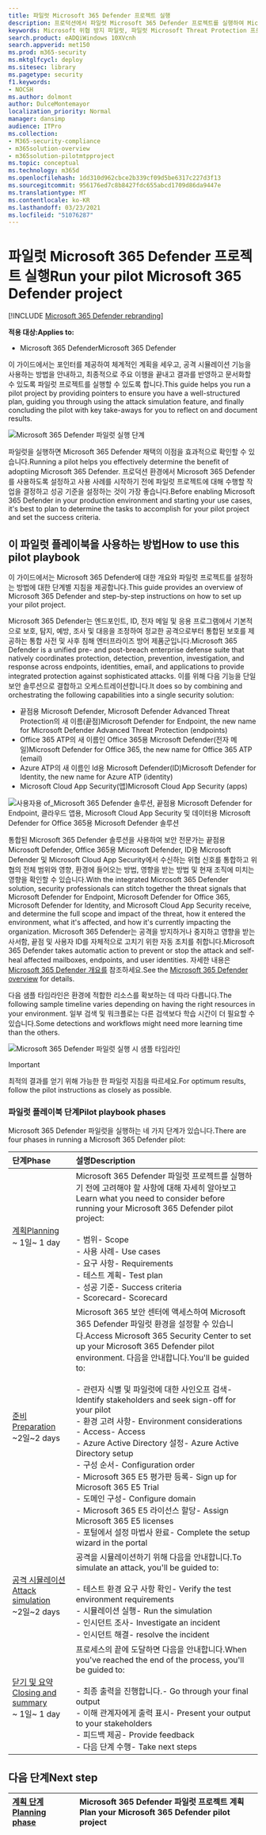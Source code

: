 ```yaml
---
title: 파일럿 Microsoft 365 Defender 프로젝트 실행
description: 프로덕션에서 파일럿 Microsoft 365 Defender 프로젝트를 실행하여 Microsoft 365 Defender의 이점과 채택을 효과적으로 결정할 수 있습니다.
keywords: Microsoft 위협 방지 파일럿, 파일럿 Microsoft Threat Protection 프로젝트 실행, 프로덕션에서 Microsoft Threat Protection 평가, Microsoft Threat Protection 파일럿 프로젝트, 사이버 보안, 고급 영구 위협, 엔터프라이즈 보안, 장치, 장치, ID, 사용자, 데이터, 응용 프로그램, 인시던트, 자동화된 조사 및 수정, 고급 헌팅
search.product: eADQiWindows 10XVcnh
search.appverid: met150
ms.prod: m365-security
ms.mktglfcycl: deploy
ms.sitesec: library
ms.pagetype: security
f1.keywords:
- NOCSH
ms.author: dolmont
author: DulceMontemayor
localization_priority: Normal
manager: dansimp
audience: ITPro
ms.collection:
- M365-security-compliance
- m365solution-overview
- m365solution-pilotmtpproject
ms.topic: conceptual
ms.technology: m365d
ms.openlocfilehash: 1dd310d962cbce2b339cf09d5be6317c227d3f13
ms.sourcegitcommit: 956176ed7c8b8427fdc655abcd1709d86da9447e
ms.translationtype: MT
ms.contentlocale: ko-KR
ms.lasthandoff: 03/23/2021
ms.locfileid: "51076287"
---
```

# <a name="run-your-pilot-microsoft-365-defender-project"></a><span data-ttu-id="adf2e-104">파일럿 Microsoft 365 Defender 프로젝트 실행</span><span class="sxs-lookup"><span data-stu-id="adf2e-104">Run your pilot Microsoft 365 Defender project</span></span> 

[!INCLUDE [Microsoft 365 Defender rebranding](../includes/microsoft-defender.md)]


<span data-ttu-id="adf2e-105">**적용 대상:**</span><span class="sxs-lookup"><span data-stu-id="adf2e-105">**Applies to:**</span></span>
- <span data-ttu-id="adf2e-106">Microsoft 365 Defender</span><span class="sxs-lookup"><span data-stu-id="adf2e-106">Microsoft 365 Defender</span></span>


<span data-ttu-id="adf2e-107">이 가이드에서는 포인터를 제공하여 체계적인 계획을 세우고, 공격 시뮬레이션 기능을 사용하는 방법을 안내하고, 최종적으로 주요 이행을 끝내고 결과를 반영하고 문서화할 수 있도록 파일럿 프로젝트를 실행할 수 있도록 합니다.</span><span class="sxs-lookup"><span data-stu-id="adf2e-107">This guide helps you run a pilot project by providing pointers to ensure you have a well-structured plan, guiding you through using the attack simulation feature, and finally concluding the pilot with key take-aways for you to reflect on and document results.</span></span>

![Microsoft 365 Defender 파일럿 실행 단계](../../media/pilotphases.png)


<span data-ttu-id="adf2e-109">파일럿을 실행하면 Microsoft 365 Defender 채택의 이점을 효과적으로 확인할 수 있습니다.</span><span class="sxs-lookup"><span data-stu-id="adf2e-109">Running a pilot helps you effectively determine the benefit of adoptiing Microsoft 365 Defender.</span></span> <span data-ttu-id="adf2e-110">프로덕션 환경에서 Microsoft 365 Defender를 사용하도록 설정하고 사용 사례를 시작하기 전에 파일럿 프로젝트에 대해 수행할 작업을 결정하고 성공 기준을 설정하는 것이 가장 좋습니다.</span><span class="sxs-lookup"><span data-stu-id="adf2e-110">Before enabling Microsoft 365 Defender in your production environment and starting your use cases, it's best to plan to determine the tasks to accomplish for your pilot project and set the success criteria.</span></span> 


## <a name="how-to-use-this-pilot-playbook"></a><span data-ttu-id="adf2e-111">이 파일럿 플레이북을 사용하는 방법</span><span class="sxs-lookup"><span data-stu-id="adf2e-111">How to use this pilot playbook</span></span>

<span data-ttu-id="adf2e-112">이 가이드에서는 Microsoft 365 Defender에 대한 개요와 파일럿 프로젝트를 설정하는 방법에 대한 단계별 지침을 제공합니다.</span><span class="sxs-lookup"><span data-stu-id="adf2e-112">This guide provides an overview of Microsoft 365 Defender and step-by-step instructions on how to set up your pilot project.</span></span> 

<span data-ttu-id="adf2e-113">Microsoft 365 Defender는 엔드포인트, ID, 전자 메일 및 응용 프로그램에서 기본적으로 보호, 탐지, 예방, 조사 및 대응을 조정하여 정교한 공격으로부터 통합된 보호를 제공하는 통합 사전 및 사후 침해 엔터프라이즈 방어 제품군입니다.</span><span class="sxs-lookup"><span data-stu-id="adf2e-113">Microsoft 365 Defender is a unified pre- and post-breach enterprise defense suite that natively coordinates protection, detection, prevention, investigation, and response across endpoints, identities, email, and applications to provide integrated protection against sophisticated attacks.</span></span> <span data-ttu-id="adf2e-114">이를 위해 다음 기능을 단일 보안 솔루션으로 결합하고 오케스트레이션합니다.</span><span class="sxs-lookup"><span data-stu-id="adf2e-114">It does so by combining and orchestrating the following capabilities into a single security solution:</span></span>
  - <span data-ttu-id="adf2e-115">끝점용 Microsoft Defender, Microsoft Defender Advanced Threat Protection의 새 이름(끝점)</span><span class="sxs-lookup"><span data-stu-id="adf2e-115">Microsoft Defender for Endpoint, the new name for Microsoft Defender Advanced Threat Protection (endpoints)</span></span>
  - <span data-ttu-id="adf2e-116">Office 365 ATP의 새 이름인 Office 365용 Microsoft Defender(전자 메일)</span><span class="sxs-lookup"><span data-stu-id="adf2e-116">Microsoft Defender for Office 365, the new name for Office 365 ATP (email)</span></span> 
  - <span data-ttu-id="adf2e-117">Azure ATP의 새 이름인 Id용 Microsoft Defender(ID)</span><span class="sxs-lookup"><span data-stu-id="adf2e-117">Microsoft Defender for Identity, the new name for Azure ATP (identity)</span></span> 
  - <span data-ttu-id="adf2e-118">Microsoft Cloud App Security(앱)</span><span class="sxs-lookup"><span data-stu-id="adf2e-118">Microsoft Cloud App Security (apps)</span></span>

![사용자용 of_Microsoft 365 Defender 솔루션, 끝점용 Microsoft Defender for Endpoint, 클라우드 앱용, Microsoft Cloud App Security 및 데이터용 Microsoft Defender for Office 365용 Microsoft Defender 솔루션](../../media/mtp/m365pillars.png)

<span data-ttu-id="adf2e-120">통합된 Microsoft 365 Defender 솔루션을 사용하여 보안 전문가는 끝점용 Microsoft Defender, Office 365용 Microsoft Defender, ID용 Microsoft Defender 및 Microsoft Cloud App Security에서 수신하는 위협 신호를 통합하고 위협의 전체 범위와 영향, 환경에 들어오는 방법, 영향을 받는 방법 및 현재 조직에 미치는 영향을 확인할 수 있습니다.</span><span class="sxs-lookup"><span data-stu-id="adf2e-120">With the integrated Microsoft 365 Defender solution, security professionals can stitch together the threat signals that Microsoft Defender for Endpoint, Microsoft Defender for Office 365, Microsoft Defender for Identity, and Microsoft Cloud App Security receive, and determine the full scope and impact of the threat, how it entered the environment, what it's affected, and how it's currently impacting the organization.</span></span> <span data-ttu-id="adf2e-121">Microsoft 365 Defender는 공격을 방지하거나 중지하고 영향을 받는 사서함, 끝점 및 사용자 ID를 자체적으로 고치기 위한 자동 조치를 취합니다.</span><span class="sxs-lookup"><span data-stu-id="adf2e-121">Microsoft 365 Defender takes automatic action to prevent or stop the attack and self-heal affected mailboxes, endpoints, and user identities.</span></span> <span data-ttu-id="adf2e-122">자세한 내용은 [Microsoft 365 Defender 개요를](microsoft-365-defender.md) 참조하세요.</span><span class="sxs-lookup"><span data-stu-id="adf2e-122">See the [Microsoft 365 Defender overview](microsoft-365-defender.md) for details.</span></span>



<span data-ttu-id="adf2e-123">다음 샘플 타임라인은 환경에 적합한 리소스를 확보하는 데 따라 다릅니다.</span><span class="sxs-lookup"><span data-stu-id="adf2e-123">The following sample timeline varies depending on having the right resources in your environment.</span></span> <span data-ttu-id="adf2e-124">일부 검색 및 워크플로는 다른 검색보다 학습 시간이 더 필요할 수 있습니다.</span><span class="sxs-lookup"><span data-stu-id="adf2e-124">Some detections and workflows might need more learning time than the others.</span></span>

![Microsoft 365 Defender 파일럿 실행 시 샘플 타임라인](../../media/phase-diagrams/pilot-phases.png)

>[!IMPORTANT]
><span data-ttu-id="adf2e-126">최적의 결과를 얻기 위해 가능한 한 파일럿 지침을 따르세요.</span><span class="sxs-lookup"><span data-stu-id="adf2e-126">For optimum results, follow the pilot instructions as closely as possible.</span></span>


### <a name="pilot-playbook-phases"></a><span data-ttu-id="adf2e-127">파일럿 플레이북 단계</span><span class="sxs-lookup"><span data-stu-id="adf2e-127">Pilot playbook phases</span></span> 

<span data-ttu-id="adf2e-128">Microsoft 365 Defender 파일럿을 실행하는 네 가지 단계가 있습니다.</span><span class="sxs-lookup"><span data-stu-id="adf2e-128">There are four phases in running a Microsoft 365 Defender pilot:</span></span>

|<span data-ttu-id="adf2e-129">단계</span><span class="sxs-lookup"><span data-stu-id="adf2e-129">Phase</span></span> | <span data-ttu-id="adf2e-130">설명</span><span class="sxs-lookup"><span data-stu-id="adf2e-130">Description</span></span> | 
|:-------|:-----|
| [<span data-ttu-id="adf2e-131">계획</span><span class="sxs-lookup"><span data-stu-id="adf2e-131">Planning</span></span>](m365d-pilot-plan.md)<br> <span data-ttu-id="adf2e-132">~ 1일</span><span class="sxs-lookup"><span data-stu-id="adf2e-132">~ 1 day</span></span>| <span data-ttu-id="adf2e-133">Microsoft 365 Defender 파일럿 프로젝트를 실행하기 전에 고려해야 할 사항에 대해 자세히 알아보고</span><span class="sxs-lookup"><span data-stu-id="adf2e-133">Learn what you need to consider before running your Microsoft 365 Defender pilot project:</span></span> <br><br><span data-ttu-id="adf2e-134">- 범위</span><span class="sxs-lookup"><span data-stu-id="adf2e-134">- Scope</span></span> <br> <span data-ttu-id="adf2e-135">- 사용 사례</span><span class="sxs-lookup"><span data-stu-id="adf2e-135">- Use cases</span></span> <br><span data-ttu-id="adf2e-136">- 요구 사항</span><span class="sxs-lookup"><span data-stu-id="adf2e-136">- Requirements</span></span> <br><span data-ttu-id="adf2e-137">- 테스트 계획</span><span class="sxs-lookup"><span data-stu-id="adf2e-137">- Test plan</span></span> <br> <span data-ttu-id="adf2e-138">- 성공 기준</span><span class="sxs-lookup"><span data-stu-id="adf2e-138">- Success criteria</span></span> <br> <span data-ttu-id="adf2e-139">- Scorecard</span><span class="sxs-lookup"><span data-stu-id="adf2e-139">- Scorecard</span></span> 
| [<span data-ttu-id="adf2e-140">준비</span><span class="sxs-lookup"><span data-stu-id="adf2e-140">Preparation</span></span>](m365d-evaluation.md) <br><span data-ttu-id="adf2e-141">~2일</span><span class="sxs-lookup"><span data-stu-id="adf2e-141">~2 days</span></span>|  <span data-ttu-id="adf2e-142">Microsoft 365 보안 센터에 액세스하여 Microsoft 365 Defender 파일럿 환경을 설정할 수 있습니다.</span><span class="sxs-lookup"><span data-stu-id="adf2e-142">Access Microsoft 365 Security Center to set up your Microsoft 365 Defender pilot  environment.</span></span> <span data-ttu-id="adf2e-143">다음을 안내합니다.</span><span class="sxs-lookup"><span data-stu-id="adf2e-143">You'll be guided to:</span></span><br><br><span data-ttu-id="adf2e-144">- 관련자 식별 및 파일럿에 대한 사인오프 검색</span><span class="sxs-lookup"><span data-stu-id="adf2e-144">- Identify stakeholders and seek sign-off for your pilot</span></span> <br> <span data-ttu-id="adf2e-145">- 환경 고려 사항</span><span class="sxs-lookup"><span data-stu-id="adf2e-145">- Environment considerations</span></span> <br><span data-ttu-id="adf2e-146">- Access</span><span class="sxs-lookup"><span data-stu-id="adf2e-146">- Access</span></span> <br><span data-ttu-id="adf2e-147">- Azure Active Directory 설정</span><span class="sxs-lookup"><span data-stu-id="adf2e-147">- Azure Active Directory setup</span></span> <br> <span data-ttu-id="adf2e-148">- 구성 순서</span><span class="sxs-lookup"><span data-stu-id="adf2e-148">- Configuration order</span></span> <br> <span data-ttu-id="adf2e-149">- Microsoft 365 E5 평가판 등록</span><span class="sxs-lookup"><span data-stu-id="adf2e-149">- Sign up for Microsoft 365 E5 Trial</span></span> <br> <span data-ttu-id="adf2e-150">- 도메인 구성</span><span class="sxs-lookup"><span data-stu-id="adf2e-150">- Configure domain</span></span> <br><span data-ttu-id="adf2e-151">- Microsoft 365 E5 라이선스 할당</span><span class="sxs-lookup"><span data-stu-id="adf2e-151">- Assign Microsoft 365 E5 licenses</span></span> <br> <span data-ttu-id="adf2e-152">- 포털에서 설정 마법사 완료</span><span class="sxs-lookup"><span data-stu-id="adf2e-152">- Complete the setup wizard in the portal</span></span>|
| [<span data-ttu-id="adf2e-153">공격 시뮬레이션</span><span class="sxs-lookup"><span data-stu-id="adf2e-153">Attack simulation</span></span>](m365d-pilot-simulate.md) <br><span data-ttu-id="adf2e-154">~2일</span><span class="sxs-lookup"><span data-stu-id="adf2e-154">~2 days</span></span>| <span data-ttu-id="adf2e-155">공격을 시뮬레이션하기 위해 다음을 안내합니다.</span><span class="sxs-lookup"><span data-stu-id="adf2e-155">To simulate an attack, you'll be guided to:</span></span><br><br><span data-ttu-id="adf2e-156">- 테스트 환경 요구 사항 확인</span><span class="sxs-lookup"><span data-stu-id="adf2e-156">- Verify the test environment requirements</span></span> <br><span data-ttu-id="adf2e-157">- 시뮬레이션 실행</span><span class="sxs-lookup"><span data-stu-id="adf2e-157">-  Run the simulation</span></span> <br><span data-ttu-id="adf2e-158">- 인시던트 조사</span><span class="sxs-lookup"><span data-stu-id="adf2e-158">- Investigate an incident</span></span> <br><span data-ttu-id="adf2e-159">- 인시던트 해결</span><span class="sxs-lookup"><span data-stu-id="adf2e-159">- resolve the incident</span></span> 
| [<span data-ttu-id="adf2e-160">닫기 및 요약</span><span class="sxs-lookup"><span data-stu-id="adf2e-160">Closing and summary</span></span>](m365d-pilot-close.md) <br><span data-ttu-id="adf2e-161">~ 1일</span><span class="sxs-lookup"><span data-stu-id="adf2e-161">~ 1 day</span></span>| <span data-ttu-id="adf2e-162">프로세스의 끝에 도달하면 다음을 안내합니다.</span><span class="sxs-lookup"><span data-stu-id="adf2e-162">When you've reached the end of the process, you'll be guided to:</span></span><br><br><span data-ttu-id="adf2e-163">- 최종 출력을 진행합니다.</span><span class="sxs-lookup"><span data-stu-id="adf2e-163">- Go through your final output</span></span><br><span data-ttu-id="adf2e-164">- 이해 관계자에게 출력 표시</span><span class="sxs-lookup"><span data-stu-id="adf2e-164">- Present your output to your stakeholders</span></span> <br><span data-ttu-id="adf2e-165">- 피드백 제공</span><span class="sxs-lookup"><span data-stu-id="adf2e-165">- Provide feedback</span></span> <br><span data-ttu-id="adf2e-166">- 다음 단계 수행</span><span class="sxs-lookup"><span data-stu-id="adf2e-166">- Take next steps</span></span> 

## <a name="next-step"></a><span data-ttu-id="adf2e-167">다음 단계</span><span class="sxs-lookup"><span data-stu-id="adf2e-167">Next step</span></span>
|[<span data-ttu-id="adf2e-168">계획 단계</span><span class="sxs-lookup"><span data-stu-id="adf2e-168">Planning phase</span></span>](m365d-pilot-plan.md) | <span data-ttu-id="adf2e-169">Microsoft 365 Defender 파일럿 프로젝트 계획</span><span class="sxs-lookup"><span data-stu-id="adf2e-169">Plan your Microsoft 365 Defender pilot project</span></span> 
|:-------|:-----|
